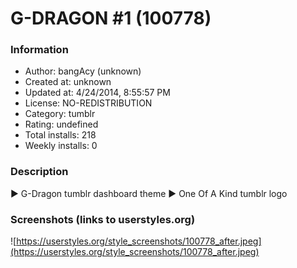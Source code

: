 # G-DRAGON #1 (100778)

### Information
- Author: bangAcy (unknown)
- Created at: unknown
- Updated at: 4/24/2014, 8:55:57 PM
- License: NO-REDISTRIBUTION
- Category: tumblr
- Rating: undefined
- Total installs: 218
- Weekly installs: 0


### Description
► G-Dragon tumblr dashboard theme
► One Of A Kind tumblr logo


### Screenshots (links to userstyles.org)
![https://userstyles.org/style_screenshots/100778_after.jpeg](https://userstyles.org/style_screenshots/100778_after.jpeg)


